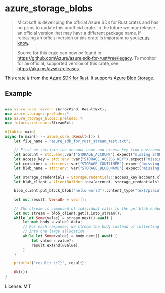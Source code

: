 # azure_storage_blobs

> Microsoft is developing the official Azure SDK for Rust crates and has no plans to update this unofficial crate.
> In the future we may release an official version that may have a different package name.
> If releasing an official version of this crate is important to you [let us know](https://github.com/Azure/azure-sdk-for-rust/issues/new/choose).
>
> Source for this crate can now be found in <https://github.com/Azure/azure-sdk-for-rust/tree/legacy>.
> To monitor for an official, supported version of this crate, see <https://aka.ms/azsdk/releases>.

This crate is from the [Azure SDK for Rust](https://github.com/azure/azure-sdk-for-rust).
It supports [Azure Blob Storage](https://docs.microsoft.com/azure/storage/blobs/storage-blobs-overview).

## Example
```rust

use azure_core::error::{ErrorKind, ResultExt};
use azure_storage::prelude::*;
use azure_storage_blobs::prelude::*;
use futures::stream::StreamExt;

#[tokio::main]
async fn main() -> azure_core::Result<()> {
    let file_name = "azure_sdk_for_rust_stream_test.txt";

    // First we retrieve the account name and access key from environment variables.
    let account = std::env::var("STORAGE_ACCOUNT").expect("missing STORAGE_ACCOUNT");
    let access_key = std::env::var("STORAGE_ACCESS_KEY").expect("missing STORAGE_ACCOUNT_KEY");
    let container = std::env::var("STORAGE_CONTAINER").expect("missing STORAGE_CONTAINER");
    let blob_name = std::env::var("STORAGE_BLOB_NAME").expect("missing STORAGE_BLOB_NAME");

    let storage_credentials = StorageCredentials::access_key(account.clone(), access_key);
    let blob_client = ClientBuilder::new(account, storage_credentials).blob_client(&container, blob_name);

    blob_client.put_block_blob("hello world").content_type("text/plain").await?;

    let mut result: Vec<u8> = vec![];

    // The stream is composed of individual calls to the get blob endpoint
    let mut stream = blob_client.get().into_stream();
    while let Some(value) = stream.next().await {
        let mut body = value?.data;
        // For each response, we stream the body instead of collecting it all
        // into one large allocation.
        while let Some(value) = body.next().await {
            let value = value?;
            result.extend(&value);
        }
    }

    println!("result: {:?}", result);

    Ok(())
}

```

License: MIT
